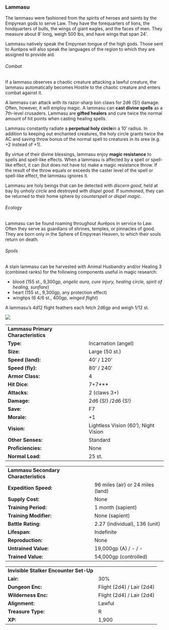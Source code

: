 ### Lammasu

The lammasu were fashioned from the spirits of heroes and saints by the Empyrean gods to serve Law. They have the forequarters of lions, the hindquarters of bulls, the wings of giant eagles, and the faces of men. They measure about 8’ long, weigh 500 lbs, and have wings that span 24’.

Lammasu natively speak the Empyrean tongue of the high gods. Those sent to Aurëpos will also speak the languages of the region to which they are assigned to provide aid.

###### Combat

If a lammasu observes a chaotic creature attacking a lawful creature, the lammasu automatically becomes Hostile to the chaotic creature and enters combat against it.

A lammasu can attack with its razor-sharp lion claws for 2d6 {S!} damage. Often, however, it will employ magic. A lammasu can **cast divine spells** as a 7th-level crusaders. Lammasu are **gifted healers** and cure twice the normal amount of hit points when casting healing spells.

Lammasu constantly radiate a **perpetual holy circle**in a 10’ radius. In addition to keeping out enchanted creatures, the holy circle grants twice the AC and saving throw bonus of the normal spell to creatures in its area (e.g. +2 instead of +1).

By virtue of their divine blessings, lammasu enjoy **magic resistance** to spells and spell-like effects. When a lammasu is affected by a spell or spell-like effect, it can (but does not have to) make a magic resistance throw. If the result of the throw equals or exceeds the caster level of the spell or spell-like effect, the lammasu ignores it.

Lammasu are holy beings that can be detected with *discern good*, held at bay by *unholy circle* and destroyed with *dispel good.* If summoned, they can be returned to their home sphere by *counterspell* or *dispel magic*.

###### Ecology

Lammasu can be found roaming throughout Aurëpos in service to Law. Often they serve as guardians of shrines, temples, or pinnacles of good. They are born only in the Sphere of Empyrean Heaven, to which their souls return on death.

###### Spoils

A slain lammasu can be harvested with Animal Husbandry and/or Healing 3 (combined ranks) for the following components useful in magic research:

* blood (155 st., 9,300gp, *angelic aura, cure injury, healing circle, spirit of healing, sunflare*)
* heart (155 st., 9,300gp, any protection effect)
* wingtips (6 4/6 st., 400gp, *winged flight*)

A lammasu’s 4d12 flight feathers each fetch 2d6gp and weigh 1/12 st.

![](data:image/png;base64...)

|  |  |
| --- | --- |
| **Lammasu Primary Characteristics** | |
| **Type:** | Incarnation (angel) |
| **Size:** | Large (50 st.) |
| **Speed (land):** | 40’ / 120’ |
| **Speed (fly):** | 80’ / 240’ |
| **Armor Class:** | 4 |
| **Hit Dice:** | 7+7\*\*\* |
| **Attacks:** | 2 (claws 3+) |
| **Damage:** | 2d6 {S!} /2d6 {S!} |
| **Save:** | F7 |
| **Morale:** | +1 |
| **Vision:** | Lightless Vision (60’), Night Vision |
| **Other Senses:** | Standard |
| **Proficiencies:** | None |
| **Normal Load:** | 25 st. |

|  |  |
| --- | --- |
| **Lammasu Secondary Characteristics** | |
| **Expedition Speed:** | 96 miles (air) or 24 miles (land) |
| **Supply Cost:** | None |
| **Training Period:** | 1 month (sapient) |
| **Training Modifier:** | None (sapient) |
| **Battle Rating:** | 2.27 (individual), 136 (unit) |
| **Lifespan:** | Indefinite |
| **Reproduction:** | None |
| **Untrained Value:** | 19,000gp (A) / - / - |
| **Trained Value:** | 54,000gp (controlled) |

|  |  |
| --- | --- |
| **Invisible Stalker Encounter Set-Up** | |
| **Lair:** | 30% |
| **Dungeon Enc:** | Flight (2d4) / Lair (2d4) |
| **Wilderness Enc:** | Flight (2d4) / Lair (2d4) |
| **Alignment:** | Lawful |
| **Treasure Type:** | R |
| **XP:** | 1,900 |

